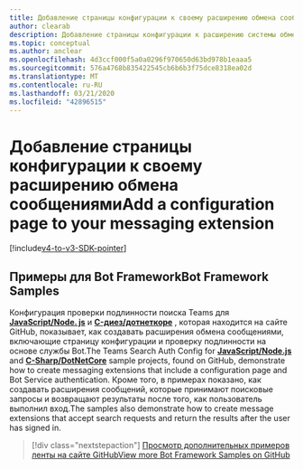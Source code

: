 ```yaml
---
title: Добавление страницы конфигурации к своему расширению обмена сообщениями
author: clearab
description: Добавление страницы конфигурации к расширению системы обмена сообщениями
ms.topic: conceptual
ms.author: anclear
ms.openlocfilehash: 4d3ccf000f5a0a0296f970650d63bd978b1eaaa5
ms.sourcegitcommit: 576a4768b835422545cb6b6b3f75dce8318ea02d
ms.translationtype: MT
ms.contentlocale: ru-RU
ms.lasthandoff: 03/21/2020
ms.locfileid: "42896515"
---
```

# <a name="add-a-configuration-page-to-your-messaging-extension"></a><span data-ttu-id="46f76-103">Добавление страницы конфигурации к своему расширению обмена сообщениями</span><span class="sxs-lookup"><span data-stu-id="46f76-103">Add a configuration page to your messaging extension</span></span>

[!include[v4-to-v3-SDK-pointer](~/includes/v4-to-v3-pointer-me.md)]

## <a name="bot-framework-samples"></a><span data-ttu-id="46f76-104">Примеры для Bot Framework</span><span class="sxs-lookup"><span data-stu-id="46f76-104">Bot Framework Samples</span></span>

<span data-ttu-id="46f76-105">Конфигурация проверки подлинности поиска Teams для [**JavaScript/Node. js**](https://github.com/microsoft/BotBuilder-Samples/tree/master/samples/javascript_nodejs/52.teams-messaging-extensions-search-auth-config) и [**C-диез/дотнеткоре**](https://github.com/microsoft/BotBuilder-Samples/tree/master/samples/csharp_dotnetcore/52.teams-messaging-extensions-search-auth-config) , которая находится на сайте GitHub, показывает, как создавать расширения обмена сообщениями, включающие страницу конфигурации и проверку подлинности на основе службы Bot.</span><span class="sxs-lookup"><span data-stu-id="46f76-105">The Teams Search Auth Config for [**JavaScript/Node.js**](https://github.com/microsoft/BotBuilder-Samples/tree/master/samples/javascript_nodejs/52.teams-messaging-extensions-search-auth-config) and [**C-Sharp/DotNetCore**](https://github.com/microsoft/BotBuilder-Samples/tree/master/samples/csharp_dotnetcore/52.teams-messaging-extensions-search-auth-config) sample projects, found on GitHub, demonstrate how to create messaging extensions that include a configuration page and Bot Service authentication.</span></span> <span data-ttu-id="46f76-106">Кроме того, в примерах показано, как создавать расширения сообщений, которые принимают поисковые запросы и возвращают результаты после того, как пользователь выполнил вход.</span><span class="sxs-lookup"><span data-stu-id="46f76-106">The samples also demonstrate how to create message extensions that accept search requests and return the results after the user has signed in.</span></span>

> [!div class="nextstepaction"]
> [<span data-ttu-id="46f76-107">Просмотр дополнительных примеров ленты на сайте GitHub</span><span class="sxs-lookup"><span data-stu-id="46f76-107">View more Bot Framework Samples on GitHub</span></span>](https://github.com/microsoft/BotBuilder-Samples)
